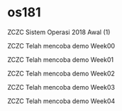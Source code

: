 # os181
ZCZC Sistem Operasi 2018 Awal (1)

ZCZC Telah mencoba demo Week00

ZCZC Telah mencoba demo Week01

ZCZC Telah mencoba demo Week02

ZCZC Telah mencoba demo Week03

ZCZC Telah mencoba demo Week04
